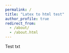 ```yaml
---
permalink: /
title: "Latex to html test"
author_profile: true
redirect_from: 
  - /about/
  - /about.html
---
```


Test txt
